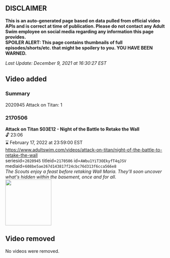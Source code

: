 ## DISCLAIMER
**This is an auto-generated page based on data pulled from official video APIs and is correct at time of publication. Please do not contact any Adult Swim employee on social media regarding any information this page provides.**  
**SPOILER ALERT: This page contains thumbnails of full episodes/shorts/etc. that might be spoilery to you. YOU HAVE BEEN WARNED.**  

_Last Update: December 9, 2021 at 16:30:27 EST_
## Video added
### Summary
2020945 Attack on Titan: 1  
### 2170506
**Attack on Titan S03E12 - Night of the Battle to Retake the Wall**  
 🔓 23:06  
⌛ February 17, 2022 at 23:59:00 EST  
https://www.adultswim.com/videos/attack-on-titan/night-of-the-battle-to-retake-the-wall  
seriesid=`2020945` titleid=`2170506` id=`AWbu1YiT3OEkyfT4qJSV` mediaid=`608be5ae267d143817f24cbc76d313f6cca566e8`  
_The Scouts enjoy a feast before retaking Wall Maria. They'll soon uncover what's hidden within the basement, once and for all._  
<a href="https://media.cdn.adultswim.com/uploads/20200225/thumbnails/2_202251637343-attackontitan_049_dup-20181106.jpg"><img src="https://media.cdn.adultswim.com/uploads/20200225/thumbnails/2_202251637343-attackontitan_049_dup-20181106.jpg" height="144px" /></a>
## Video removed
No videos were removed.  

